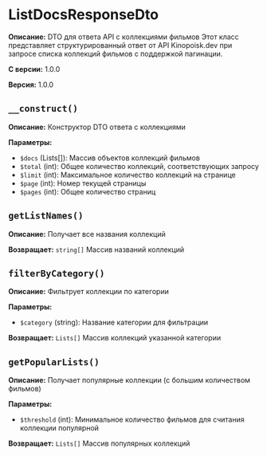 # ListDocsResponseDto

**Описание:** DTO для ответа API с коллекциями фильмов
Этот класс представляет структурированный ответ от API Kinopoisk.dev
при запросе списка коллекций фильмов с поддержкой пагинации.

**С версии:** 1.0.0

**Версия:** 1.0.0

## `__construct()`

**Описание:** Конструктор DTO ответа с коллекциями

**Параметры:**

* `$docs` (Lists[]): Массив объектов коллекций фильмов
* `$total` (int): Общее количество коллекций, соответствующих запросу
* `$limit` (int): Максимальное количество коллекций на странице
* `$page` (int): Номер текущей страницы
* `$pages` (int): Общее количество страниц

## `getListNames()`

**Описание:** Получает все названия коллекций

**Возвращает:** `string[]` Массив названий коллекций

## `filterByCategory()`

**Описание:** Фильтрует коллекции по категории

**Параметры:**

* `$category` (string): Название категории для фильтрации

**Возвращает:** `Lists[]` Массив коллекций указанной категории

## `getPopularLists()`

**Описание:** Получает популярные коллекции (с большим количеством фильмов)

**Параметры:**

* `$threshold` (int): Минимальное количество фильмов для считания коллекции популярной

**Возвращает:** `Lists[]` Массив популярных коллекций

